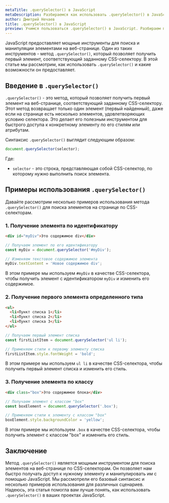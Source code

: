 ```yaml
---
metaTitle: .querySelector() в JavaScript
metaDescription: Разбираемся как использовать .querySelector() в JavaScript
author: Дмитрий Нечаев
title: .querySelector() в JavaScript
preview: Учимся пользоваться .querySelector() в JavaScript. Разбираем примеры использования
---
```


JavaScript предоставляет мощные инструменты для поиска и манипуляции элементами на веб-странице. Один из таких инструментов - метод `.querySelector()`, который позволяет получить первый элемент, соответствующий заданному CSS-селектору. В этой статье мы рассмотрим, как использовать `.querySelector()` и какие возможности он предоставляет.

## Введение в `.querySelector()`

`.querySelector()` - это метод, который позволяет получить первый элемент на веб-странице, соответствующий заданному CSS-селектору. Этот метод возвращает только один элемент (первый найденный), даже если на странице есть несколько элементов, удовлетворяющих условию селектора. Это делает его полезным инструментом для быстрого доступа к конкретному элементу по его стилям или атрибутам.

Синтаксис `.querySelector()` выглядит следующим образом:

```jsx
document.querySelector(selector);

```

Где:

- `selector` - это строка, представляющая собой CSS-селектор, по которому нужно выполнить поиск элемента.

## Примеры использования `.querySelector()`

Давайте рассмотрим несколько примеров использования метода `.querySelector()` для поиска элементов на странице по CSS-селекторам.

### 1. Получение элемента по идентификатору

```html
<div id="myDiv">Это содержимое div</div>

```

```jsx
// Получаем элемент по его идентификатору
const myDiv = document.querySelector('#myDiv');

// Изменяем текстовое содержимое элемента
myDiv.textContent = 'Новое содержимое div';

```

В этом примере мы используем `#myDiv` в качестве CSS-селектора, чтобы получить элемент с идентификатором `myDiv` и изменить его содержимое.

### 2. Получение первого элемента определенного типа

```html
<ul>
  <li>Пункт списка 1</li>
  <li>Пункт списка 2</li>
  <li>Пункт списка 3</li>
</ul>

```

```jsx
// Получаем первый элемент списка
const firstListItem = document.querySelector('ul li');

// Применяем стили к первому элементу списка
firstListItem.style.fontWeight = 'bold';

```

В этом примере мы используем `ul li` в качестве CSS-селектора, чтобы получить первый элемент списка и изменить его стиль.

### 3. Получение элемента по классу

```html
<div class="box">Это содержимое блока</div>

```

```jsx
// Получаем элемент с классом "box"
const boxElement = document.querySelector('.box');

// Применяем стили к элементу с классом "box"
boxElement.style.backgroundColor = 'yellow';

```

В этом примере мы используем `.box` в качестве CSS-селектора, чтобы получить элемент с классом "box" и изменить его стиль.

## Заключение

Метод `.querySelector()` является мощным инструментом для поиска элементов на веб-странице по CSS-селекторам. Он позволяет нам быстро получать доступ к нужному элементу и манипулировать им с помощью JavaScript. Мы рассмотрели его базовый синтаксис и несколько примеров использования для различных сценариев. Надеюсь, эта статья помогла вам лучше понять, как использовать `.querySelector()` в ваших проектах JavaScript.